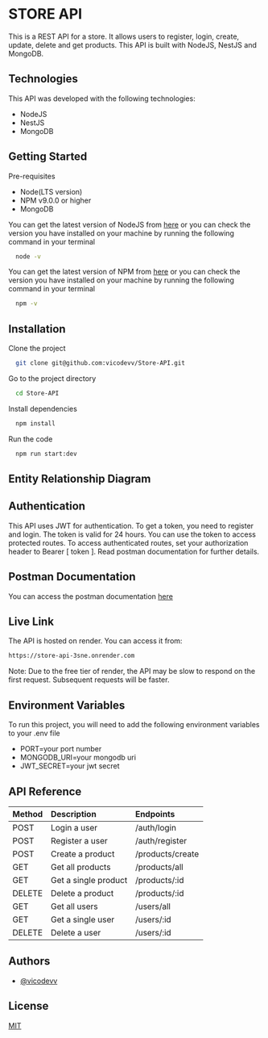 # STORE API

This is a REST API for a store. It allows users to register, login, create, update, delete and get products. This API is built with NodeJS, NestJS and MongoDB.

## Technologies

This API was developed with the following technologies:

- NodeJS
- NestJS
- MongoDB

## Getting Started

Pre-requisites

- Node(LTS version)
- NPM v9.0.0 or higher
- MongoDB

You can get the latest version of NodeJS from [here](https://nodejs.org/en/download/) or you can check the version you have installed on your machine by running the following command in your terminal

```bash
  node -v
```

You can get the latest version of NPM from [here](https://www.npmjs.com/get-npm) or you can check the version you have installed on your machine by running the following command in your terminal

```bash
  npm -v
```

## Installation

Clone the project

```bash
  git clone git@github.com:vicodevv/Store-API.git
```

Go to the project directory

```bash
  cd Store-API
```

Install dependencies

```bash
  npm install
```

Run the code

```bash
  npm run start:dev
```

## Entity Relationship Diagram

## Authentication

This API uses JWT for authentication. To get a token, you need to register and login. The token is valid for 24 hours. You can use the token to access protected routes. To access authenticated routes, set your authorization header to Bearer [ token ]. Read postman documentation for further details.

## Postman Documentation

You can access the postman documentation [here](https://documenter.getpostman.com/view/17026180/2s9YeEcC7e)

## Live Link

The API is hosted on render. You can access it from:

```bash
https://store-api-3sne.onrender.com
```

Note: Due to the free tier of render, the API may be slow to respond on the first request. Subsequent requests will be faster.

## Environment Variables

To run this project, you will need to add the following environment variables to your .env file

- PORT=your port number
- MONGODB_URI=your mongodb uri
- JWT_SECRET=your jwt secret

## API Reference

| Method | Description          | Endpoints        |
| :----- | :------------------- | :--------------- |
| POST   | Login a user         | /auth/login      |
| POST   | Register a user      | /auth/register   |
| POST   | Create a product     | /products/create |
| GET    | Get all products     | /products/all    |
| GET    | Get a single product | /products/:id    |
| DELETE | Delete a product     | /products/:id    |
| GET    | Get all users        | /users/all       |
| GET    | Get a single user    | /users/:id       |
| DELETE | Delete a user        | /users/:id       |

## Authors

- [@vicodevv](https://www.github.com/vicodevv)

## License

[MIT](https://choosealicense.com/licenses/mit/)
